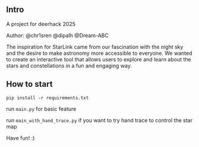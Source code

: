 ## Intro

A project for deerhack 2025 

Author: @chr1sren @dipalh @Dream-ABC

The inspiration for StarLink came from our fascination with the night sky and the desire to make astronomy more accessible to everyone. We wanted to create an interactive tool that allows users to explore and learn about the stars and constellations in a fun and engaging way.

## How to start

```
pip install -r requirements.txt
```

run `main.py` for basic feature

run `main_with_hand_trace.py` if you want to try hand trace to control the star map

Have fun! :)
